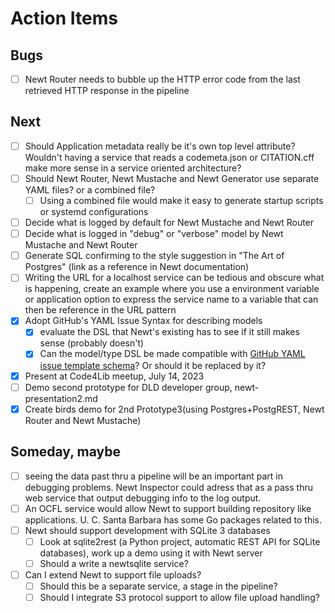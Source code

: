 
# Action Items

## Bugs

- [ ] Newt Router needs to bubble up the HTTP error code from the last retrieved  HTTP response in the pipeline

## Next

- [ ] Should Application metadata really be it's own top level attribute? Wouldn't having a service that reads a codemeta.json or CITATION.cff make more sense in a service oriented architecture?
- [ ] Should Newt Router, Newt Mustache and Newt Generator use separate YAML files? or a combined file?
  - [ ] Using a combined file would make it easy to generate startup scripts or systemd configurations
- [ ] Decide what is logged by default for Newt Mustache and Newt Router
- [ ] Decide what is logged in "debug" or "verbose" model by Newt Mustache and Newt Router
- [ ] Generate SQL confirming to the style suggestion in "The Art of Postgres" (link as a reference in Newt documentation)
- [ ] Writing the URL for a localhost service can be tedious and obscure what is happening, create an example where you use a environment variable or application option to express the service name to a variable that can then be reference in the URL pattern
- [x] Adopt GitHub's YAML Issue Syntax for describing models
  - [x] evaluate the DSL that Newt's existing has to see if it still makes sense (probably doesn't)
  - [x] Can the model/type DSL be made compatible with [GitHub YAML issue template schema](https://docs.github.com/en/communities/using-templates-to-encourage-useful-issues-and-pull-requests/syntax-for-githubs-form-schema)? Or should it be replaced by it?
- [x] Present at Code4Lib meetup, July 14, 2023
- [ ] Demo second prototype for DLD developer group, newt-presentation2.md
- [x] Create birds demo for 2nd Prototype3(using Postgres+PostgREST, Newt Router and Newt Mustache)

## Someday, maybe

- [ ] seeing the data past thru a pipeline will be an important part in debugging problems. Newt Inspector could adress that as a pass thru web service that output debugging info to the log output.
- [ ] An OCFL service would allow Newt to support building repository like applications. U. C. Santa Barbara has some Go packages related to this.
- [ ] Newt should support development with SQLite 3 databases
  - [ ] Look at sqlite2rest (a Python project, automatic REST API for SQLite databases), work up a demo using it with Newt server
  - [ ] Should a write a newtsqlite service?
- [ ] Can I extend Newt to support file uploads?
  - [ ] Should this be a separate service, a stage in the pipeline?
  - [ ] Should I integrate S3 protocol support to allow file upload handling?
